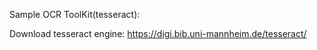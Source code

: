 Sample OCR ToolKit(tesseract):

Download tesseract engine:
https://digi.bib.uni-mannheim.de/tesseract/

